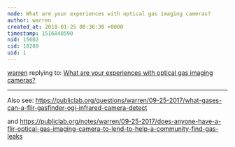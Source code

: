 ```yaml
---
node: What are your experiences with optical gas imaging cameras?
author: warren
created_at: 2018-01-25 00:36:30 +0000
timestamp: 1516840590
nid: 15602
cid: 18289
uid: 1
---
```




[warren](../profile/warren) replying to: [What are your experiences with optical gas imaging cameras?](../notes/liz/01-24-2018/what-are-your-experiences-with-optical-gas-imaging-cameras)

----
Also see: https://publiclab.org/questions/warren/09-25-2017/what-gases-can-a-flir-gasfinder-ogi-infrared-camera-detect

and https://publiclab.org/notes/warren/09-25-2017/does-anyone-have-a-flir-optical-gas-imaging-camera-to-lend-to-help-a-community-find-gas-leaks

